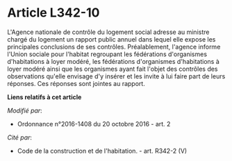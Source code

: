 # Article L342-10

L'Agence nationale de contrôle du logement social adresse au ministre chargé du logement un rapport public annuel dans lequel
elle expose les principales conclusions de ses contrôles. Préalablement, l'agence informe l'Union sociale pour l'habitat
regroupant les fédérations d'organismes d'habitations à loyer modéré, les fédérations d'organismes d'habitations à loyer
modéré ainsi que les organismes ayant fait l'objet des contrôles des observations qu'elle envisage d'y insérer et les invite
à lui faire part de leurs réponses. Ces réponses sont jointes au rapport.

**Liens relatifs à cet article**

_Modifié par_:

  - Ordonnance n°2016-1408 du 20 octobre 2016 - art. 2

_Cité par_:

  - Code de la construction et de l'habitation. - art. R342-2 (V)
